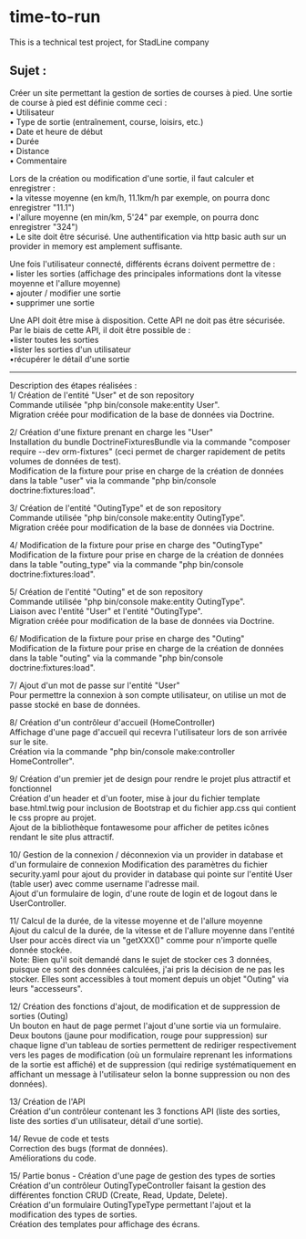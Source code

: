 # time-to-run
This is a technical test project, for StadLine company

Sujet :
-------
Créer un site permettant la gestion de sorties de courses à pied.
Une sortie de course à pied est définie comme ceci :  
  • Utilisateur  
  • Type de sortie (entraînement, course, loisirs, etc.)  
  • Date et heure de début              
  • Durée                                         
  • Distance                                 
  • Commentaire                           
  

Lors de la création ou modification d'une sortie, il faut calculer et enregistrer :  
  • la vitesse moyenne (en km/h, 11.1km/h par exemple, on pourra donc enregistrer "11.1")    
  • l'allure moyenne (en min/km, 5'24" par exemple, on pourra donc enregistrer "324")    
  • Le site doit être sécurisé. Une authentification via http basic auth sur un provider in memory est amplement suffisante.  

Une fois l'utilisateur connecté, différents écrans doivent permettre de :  
  • lister les sorties (affichage des principales informations dont la vitesse moyenne et l'allure moyenne)  
  • ajouter / modifier une sortie  
  • supprimer une sortie  
  
Une API doit être mise à disposition. Cette API ne doit pas être sécurisée. Par le biais de cette API, il doit être possible de :  
  •lister toutes les sorties  
  •lister les sorties d'un utilisateur  
  •récupérer le détail d'une sortie  

------
Description des étapes réalisées :  
1/ Création de l'entité "User" et de son repository  
Commande utilisée "php bin/console make:entity User".  
Migration créée pour modification de la base de données via Doctrine.  

2/ Création d'une fixture prenant en charge les "User"  
Installation du bundle DoctrineFixturesBundle via la commande "composer require --dev orm-fixtures" (ceci permet de charger rapidement de petits volumes de données de test).  
Modification de la fixture pour prise en charge de la création de données dans la table "user" via la commande "php bin/console doctrine:fixtures:load".  

3/ Création de l'entité "OutingType" et de son repository  
Commande utilisée "php bin/console make:entity OutingType".  
Migration créée pour modification de la base de données via Doctrine.  

4/ Modification de la fixture pour prise en charge des "OutingType"  
Modification de la fixture pour prise en charge de la création de données dans la table "outing_type" via la commande "php bin/console doctrine:fixtures:load".  

5/ Création de l'entité "Outing" et de son repository  
Commande utilisée "php bin/console make:entity OutingType".  
Liaison avec l'entité "User" et l'entité "OutingType".  
Migration créée pour modification de la base de données via Doctrine.  

6/ Modification de la fixture pour prise en charge des "Outing"  
Modification de la fixture pour prise en charge de la création de données dans la table "outing" via la commande "php bin/console doctrine:fixtures:load".  

7/ Ajout d'un mot de passe sur l'entité "User"  
Pour permettre la connexion à son compte utilisateur, on utilise un mot de passe stocké en base de données.  

8/ Création d'un contrôleur d'accueil (HomeController)  
Affichage d'une page d'accueil qui recevra l'utilisateur lors de son arrivée sur le site.  
Création via la commande "php bin/console make:controller HomeController".  

9/ Création d'un premier jet de design pour rendre le projet plus attractif et fonctionnel  
Création d'un header et d'un footer, mise à jour du fichier template base.html.twig pour inclusion de Bootstrap et du fichier app.css qui contient le css propre au projet.  
Ajout de la bibliothèque fontawesome pour afficher de petites icônes rendant le site plus attractif.  

10/ Gestion de la connexion / déconnexion via un provider in database et d'un formulaire de connexion
Modification des paramètres du fichier security.yaml pour ajout du provider in database qui pointe sur l'entité User (table user) avec comme username l'adresse mail.  
Ajout d'un formulaire de login, d'une route de login et de logout dans le UserController.  

11/ Calcul de la durée, de la vitesse moyenne et de l'allure moyenne  
Ajout du calcul de la durée, de la vitesse et de l'allure moyenne dans l'entité User pour accès direct via un "getXXX()" comme pour n'importe quelle donnée stockée.  
Note: Bien qu'il soit demandé dans le sujet de stocker ces 3 données, puisque ce sont des données calculées, j'ai pris la décision de ne pas les stocker. Elles sont accessibles à tout moment depuis un objet "Outing" via leurs "accesseurs".  

12/ Création des fonctions d'ajout, de modification et de suppression de sorties (Outing)  
Un bouton en haut de page permet l'ajout d'une sortie via un formulaire.  
Deux boutons (jaune pour modification, rouge pour suppression) sur chaque ligne d'un tableau de sorties permettent de rediriger respectivement vers les pages de modification (où un formulaire reprenant les informations de la sortie est affiché) et de suppression (qui redirige systématiquement en affichant un message à l'utilisateur selon la bonne suppression ou non des données).  

13/ Création de l'API  
Création d'un contrôleur contenant les 3 fonctions API (liste des sorties, liste des sorties d'un utilisateur, détail d'une sortie).  

14/ Revue de code et tests  
Correction des bugs (format de données).  
Améliorations du code.  

15/ Partie bonus - Création d'une page de gestion des types de sorties  
Création d'un contrôleur OutingTypeController faisant la gestion des différentes fonction CRUD (Create, Read, Update, Delete).  
Création d'un formulaire OutingTypeType permettant l'ajout et la modification des types de sorties.  
Création des templates pour affichage des écrans.  